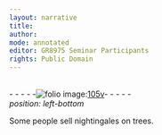 ```yaml
---
layout: narrative
title: 
author:
mode: annotated
editor: GR8975 Seminar Participants
rights: Public Domain
---
```


 <br/>- - - - -<a href="http://gallica.bnf.fr/ark:/12148/btv1b10500001g/f216.image"><img src="assets/photo-icon.png" alt="folio image: " style="display:inline-block; margin-bottom:-3px;">105v</a>- - - - - <br/> 
*position: left-bottom*

 Some people sell nightingales on trees. 
 